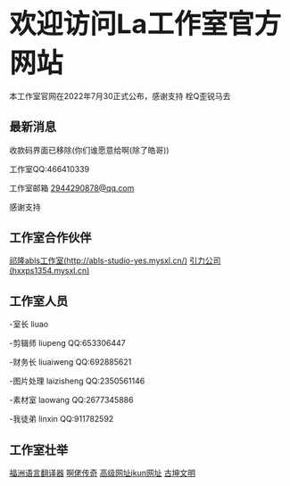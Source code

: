 ## <font size=15>欢迎访问La工作室官方网站</font>

本工作室官网在2022年7月30正式公布，感谢支持 栓Q歪锐马去

## 最新消息
收款码界面已移除(你们谁愿意给啊(除了皓哥))

工作室QQ:466410339

工作室邮箱 2944290878@qq.com

感谢支持
## 工作室合作伙伴
[祁隆abls工作室(http://abls-studio-yes.mysxl.cn/)](http://abls-studio-yes.mysxl.cn/)
[引力公司(hxxps1354.mysxl.cn)](https://hxxps1354.mysxl.cn)

## 工作室人员
-室长   liuao

-剪辑师  liupeng QQ:653306447

-财务长  liuaiweng QQ:692885621

-图片处理 laizisheng QQ:2350561146

-素材室  laowang QQ:2677345886

-我徒弟 linxin QQ:911782592

## 工作室壮举

[福洲语言翻译器](FuZhoYuYanFanYiQi/fuzhoyuyanfanyiqi.html)
[啊佬传奇](islastudiosp.html)
[高级网址ikun网址](GaoJiWangZhi/gaojiwangzhimimashurujiemian.html)
[古坤文明](https://www.bilibili.com/video/BV1Dt4y1L7zw?spm_id_from=333.999.0.0&vd_source=f7e9f30d92d28fa8cb9b5ccb93c6c27e)
